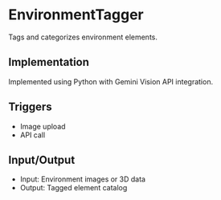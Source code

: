 # EnvironmentTagger

Tags and categorizes environment elements.

## Implementation

Implemented using Python with Gemini Vision API integration.

## Triggers

- Image upload
- API call

## Input/Output

- Input: Environment images or 3D data
- Output: Tagged element catalog